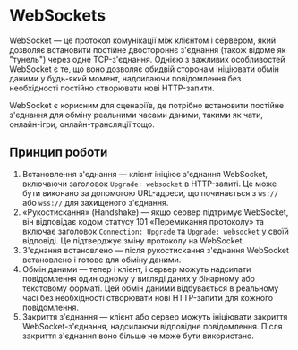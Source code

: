 # WebSockets

WebSocket — це протокол комунікації між клієнтом і сервером, який дозволяє встановити постійне двостороннє з'єднання (також відоме як "тунель") через одне TCP-з'єднання. Однією з важливих особливостей WebSocket є те, що воно дозволяє обидвій сторонам ініціювати обмін даними у будь-який момент, надсилаючи повідомлення без необхідності постійно створювати нові HTTP-запити.

WebSocket є корисним для сценаріїв, де потрібно встановити постійне з'єднання для обміну реальними часами даними, такими як чати, онлайн-ігри, онлайн-трансляції тощо.

## Принцип роботи

1. Встановлення з'єднання — клієнт ініціює з'єднання WebSocket, включаючи заголовок `Upgrade: websocket` в HTTP-запиті. Це може бути виконано за допомогою URL-адреси, що починається з `ws://` або `wss://` для захищеного з'єднання.
2. «Рукостискання» (Handshake) — якщо сервер підтримує WebSocket, він відповідає кодом статусу 101 «Перемикання протоколу» та включає заголовок `Connection: Upgrade` та `Upgrade: websocket` у своїй відповіді. Це підтверджує зміну протоколу на WebSocket.
3. З'єднання встановлено — після рукостискання з'єднання WebSocket встановлено і готове для обміну даними.
4. Обмін даними — тепер і клієнт, і сервер можуть надсилати повідомлення один одному у вигляді даних у бінарному або текстовому форматі. Цей обмін даними відбувається в реальному часі без необхідності створювати нові HTTP-запити для кожного повідомлення.
5. Закриття з'єднання — клієнт або сервер можуть ініціювати закриття WebSocket-з'єднання, надсилаючи відповідне повідомлення. Після закриття з'єднання воно більше не може бути використано.
